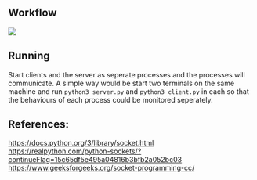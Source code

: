 ## Workflow
![](https://media.geeksforgeeks.org/wp-content/uploads/20220330131350/StatediagramforserverandclientmodelofSocketdrawio2-448x660.png)

## Running
Start clients and the server as seperate processes and the processes will communicate.
A simple way would be start two terminals on the same machine and run `python3 server.py` and `python3 client.py` in each so that the behaviours of each process could be monitored seperately.



## References: 

https://docs.python.org/3/library/socket.html
https://realpython.com/python-sockets/?continueFlag=15c65df5e495a04816b3bfb2a052bc03
https://www.geeksforgeeks.org/socket-programming-cc/


